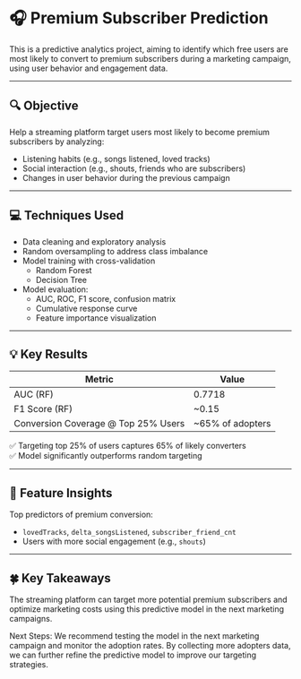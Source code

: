 # 🎧 Premium Subscriber Prediction

This is a predictive analytics project, aiming to identify which free users are most likely to convert to premium subscribers during a marketing campaign, using user behavior and engagement data.

---

## 🔍 Objective

Help a streaming platform target users most likely to become premium subscribers by analyzing:
- Listening habits (e.g., songs listened, loved tracks)
- Social interaction (e.g., shouts, friends who are subscribers)
- Changes in user behavior during the previous campaign

---

## 💻 Techniques Used

- Data cleaning and exploratory analysis
- Random oversampling to address class imbalance
- Model training with cross-validation
  - Random Forest
  - Decision Tree
- Model evaluation:
  - AUC, ROC, F1 score, confusion matrix
  - Cumulative response curve
  - Feature importance visualization

---

## 💡 Key Results

| Metric         | Value       |
|----------------|-------------|
| AUC (RF)       | 0.7718      |
| F1 Score (RF)  | ~0.15       |
| Conversion Coverage @ Top 25% Users | ~65% of adopters |

✅ Targeting top 25% of users captures 65% of likely converters  
✅ Model significantly outperforms random targeting

---

## 🌟 Feature Insights

Top predictors of premium conversion:
- `lovedTracks`, `delta_songsListened`, `subscriber_friend_cnt`
- Users with more social engagement (e.g., `shouts`)

---
## 🍀 Key Takeaways
The streaming platform can target more potential premium subscribers and optimize marketing costs using this predictive model in the next marketing campaigns.

Next Steps: We recommend testing the model in the next marketing campaign and monitor the adoption rates. By collecting more adopters data, we can further refine the predictive model to improve our targeting strategies.
